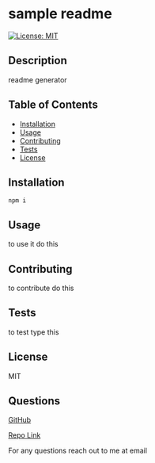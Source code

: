 # sample readme

[![License: MIT](https://img.shields.io/badge/License-MIT-yellow.svg)](https://opensource.org/licenses/MIT)

## Description

readme generator

## Table of Contents

- [Installation](#installation)
- [Usage](#usage)
- [Contributing](#contributing)
- [Tests](#tests)
- [License](#license)

## Installation

```
npm i
```

## Usage

to use it do this

## Contributing

to contribute do this

## Tests

to test type this

## License

MIT

## Questions

[GitHub](https://github.com/collinshepherd)

[Repo Link](https://github.com/collinshepherd/readme-generator)

For any questions reach out to me at email
